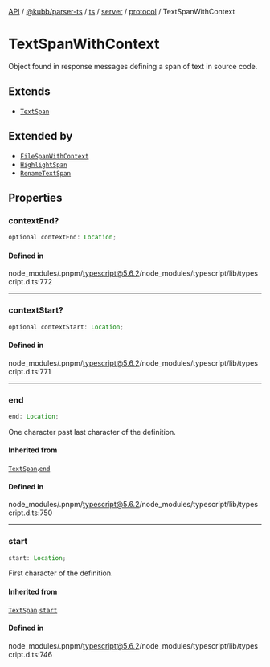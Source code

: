 [API](../../../../../../../../../packages.md) / [@kubb/parser-ts](../../../../../../../index.md) / [ts](../../../../../index.md) / [server](../../../index.md) / [protocol](../index.md) / TextSpanWithContext

# TextSpanWithContext

Object found in response messages defining a span of text in source code.

## Extends

- [`TextSpan`](TextSpan.md)

## Extended by

- [`FileSpanWithContext`](FileSpanWithContext.md)
- [`HighlightSpan`](HighlightSpan.md)
- [`RenameTextSpan`](RenameTextSpan.md)

## Properties

### contextEnd?

```ts
optional contextEnd: Location;
```

#### Defined in

node\_modules/.pnpm/typescript@5.6.2/node\_modules/typescript/lib/typescript.d.ts:772

***

### contextStart?

```ts
optional contextStart: Location;
```

#### Defined in

node\_modules/.pnpm/typescript@5.6.2/node\_modules/typescript/lib/typescript.d.ts:771

***

### end

```ts
end: Location;
```

One character past last character of the definition.

#### Inherited from

[`TextSpan`](TextSpan.md).[`end`](TextSpan.md#end)

#### Defined in

node\_modules/.pnpm/typescript@5.6.2/node\_modules/typescript/lib/typescript.d.ts:750

***

### start

```ts
start: Location;
```

First character of the definition.

#### Inherited from

[`TextSpan`](TextSpan.md).[`start`](TextSpan.md#start)

#### Defined in

node\_modules/.pnpm/typescript@5.6.2/node\_modules/typescript/lib/typescript.d.ts:746
